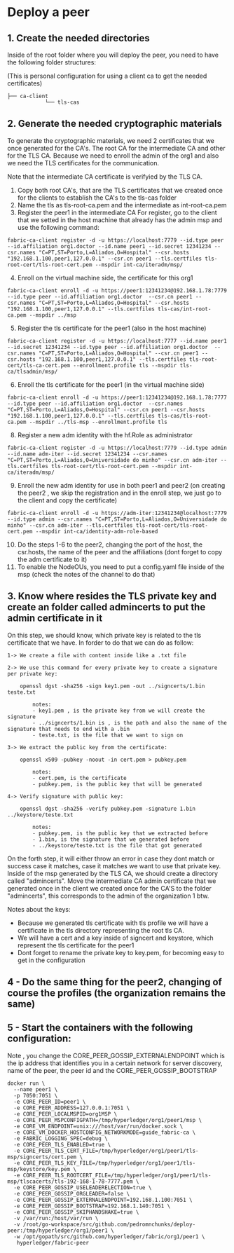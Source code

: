 # Deploy a peer
## 1. Create the needed directories
Inside of the root folder where you will deploy the peer, you need to have the following folder structures: 

(This is personal configuration for using a client ca to get the needed certificates)
```
├── ca-client
            └── tls-cas
```

## 2. Generate the needed cryptographic materials
To generate the cryptographic materials, we need 2 certificates that we once generated for the CA's. The root CA for the intermediate CA and other for the TLS CA. Because we need to enroll the admin of the org1 and also we need the TLS certificates for the communication.

Note that the intermediate CA certificate is verifyied by the TLS CA.

1. Copy both root CA's, that are the TLS certificates that we created once for the clients to establish the CA's to the tls-cas folder
2. Name the tls as tls-root-ca.pem and the intermediate as int-root-ca.pem
3. Register the peer1 in the intermediate CA
For register, go to the client that we setted in the host machine that already has the admin msp and use the following command:
```
fabric-ca-client register -d -u https://localhost:7779 --id.type peer --id.affiliation org1.doctor --id.name peer1 --id.secret 12341234 --csr.names "C=PT,ST=Porto,L=Aliados,O=Hospital" --csr.hosts "192.168.1.100,peer1,127.0.0.1" --csr.cn peer1 --tls.certfiles tls-root-cert/tls-root-cert.pem --mspdir int-ca/iteradm/msp/
``` 
4. Enroll on the virtual machine side, the certificate for this org1
```
fabric-ca-client enroll -d -u https://peer1:12341234@192.168.1.78:7779 --id.type peer --id.affiliation org1.doctor  --csr.cn peer1 --csr.names "C=PT,ST=Porto,L=Aliados,O=Hospital" --csr.hosts "192.168.1.100,peer1,127.0.0.1" --tls.certfiles tls-cas/int-root-ca.pem --mspdir ../msp
```
5. Register the tls certificate for the peer1 (also in the host machine)
```
fabric-ca-client register -d -u https://localhost:7777 --id.name peer1 --id.secret 12341234 --id.type peer --id.affiliation org1.doctor  --csr.names "C=PT,ST=Porto,L=Aliados,O=Hospital" --csr.cn peer1 --csr.hosts "192.168.1.100,peer1,127.0.0.1" --tls.certfiles tls-root-cert/tls-ca-cert.pem --enrollment.profile tls --mspdir tls-ca/tlsadmin/msp/
```
6. Enroll the tls certificate for the peer1 (in the virtual machine side)
```
fabric-ca-client enroll -d -u https://peer1:12341234@192.168.1.78:7777 --id.type peer --id.affiliation org1.doctor  --csr.names "C=PT,ST=Porto,L=Aliados,O=Hospital" --csr.cn peer1 --csr.hosts "192.168.1.100,peer1,127.0.0.1" --tls.certfiles tls-cas/tls-root-ca.pem --mspdir ../tls-msp --enrollment.profile tls
```
8. Register a new adm identity with the hf.Role as administrator
```
fabric-ca-client register -d -u https://localhost:7779 --id.type admin --id.name adm-iter --id.secret 12341234 --csr.names "C=PT,ST=Porto,L=Aliados,O=Universidade do minho" --csr.cn adm-iter --tls.certfiles tls-root-cert/tls-root-cert.pem --mspdir int-ca/iteradm/msp/
``` 
9. Enroll the new adm identity for use in both peer1 and peer2 (on creating the peer2 , we skip the registration and in the enroll step, we just go to the client and copy the certificate)
```
fabric-ca-client enroll -d -u https://adm-iter:12341234@localhost:7779 --id.type admin --csr.names "C=PT,ST=Porto,L=Aliados,O=Universidade do minho" --csr.cn adm-iter --tls.certfiles tls-root-cert/tls-root-cert.pem --mspdir int-ca/identity-adm-role-based
```
10. Do the steps 1-6 to the peer2, changing the port of the host, the csr.hosts, the name of the peer and the affiliations (dont forget to copy the adm certificate to it)
11. To enable the NodeOUs, you need to put a config.yaml file inside of the msp (check the notes of the channel to do that)
## 3. Know where resides the TLS private key and create an folder called admincerts to put the admin certificate in it
On this step, we should know, which private key is related to the tls certificate that we have. In forder to do that we can do as follow:
```
1-> We create a file with content inside like a .txt file

2-> We use this command for every private key to create a signature per private key:

    openssl dgst -sha256 -sign key1.pem -out ../signcerts/1.bin teste.txt
        
        notes:
        - key1.pem , is the private key from we will create the signature
        - ../signcerts/1.bin is , is the path and also the name of the signature that needs to end with a .bin
        - teste.txt, is the file that we want to sign on

3-> We extract the public key from the certificate:
    
    openssl x509 -pubkey -noout -in cert.pem > pubkey.pem

        notes:
        - cert.pem, is the certificate
        - pubkey.pem, is the public key that will be generated

4-> Verify signature with public key:

    openssl dgst -sha256 -verify pubkey.pem -signature 1.bin ../keystore/teste.txt

        notes:
        - pubkey.pem, is the public key that we extracted before
        - 1.bin, is the signature that we generated before
        - ../keystore/teste.txt is the file that got generated
```

On the forth step, it will either throw an error in case they dont match or success case it matches, case it matches we want to use that private key.
Inside of the msp generated by the TLS CA, we should create a directory called "admincerts". Move the intermediate CA admin certificate that we generated once in the client we created once for the CA'S to the folder "admincerts", this corresponds to the admin of the organization 1 btw.

Notes about the keys:
- Because we generated tls certificate with tls profile we will have a certificate in the tls directory representing the root tls CA.
- We will have a cert and a key inside of signcert and keystore, which represent the tls certificate for the peer1
- Dont forget to rename the private key to key.pem, for becoming easy to get in the configuration

## 4 - Do the same thing for the peer2, changing of course the profiles (the organization remains the same)
## 5 - Start the containers with the following configuration:
Note , you change the CORE_PEER_GOSSIP_EXTERNALENDPOINT which is the ip address that identifies you in a certain network for server discovery, name of the peer, the peer id and the CORE_PEER_GOSSIP_BOOTSTRAP
```
docker run \
  --name peer1 \
  -p 7050:7051 \
  -e CORE_PEER_ID=peer1 \
  -e CORE_PEER_ADDRESS=127.0.0.1:7051 \
  -e CORE_PEER_LOCALMSPID=org1MSP \
  -e CORE_PEER_MSPCONFIGPATH=/tmp/hyperledger/org1/peer1/msp \
  -e CORE_VM_ENDPOINT=unix:///host/var/run/docker.sock \
  -e CORE_VM_DOCKER_HOSTCONFIG_NETWORKMODE=guide_fabric-ca \
  -e FABRIC_LOGGING_SPEC=debug \
  -e CORE_PEER_TLS_ENABLED=true \
  -e CORE_PEER_TLS_CERT_FILE=/tmp/hyperledger/org1/peer1/tls-msp/signcerts/cert.pem \
  -e CORE_PEER_TLS_KEY_FILE=/tmp/hyperledger/org1/peer1/tls-msp/keystore/key.pem \
  -e CORE_PEER_TLS_ROOTCERT_FILE=/tmp/hyperledger/org1/peer1/tls-msp/tlscacerts/tls-192-168-1-78-7777.pem \
  -e CORE_PEER_GOSSIP_USELEADERELECTION=true \
  -e CORE_PEER_GOSSIP_ORGLEADER=false \
  -e CORE_PEER_GOSSIP_EXTERNALENDPOINT=192.168.1.100:7051 \
  -e CORE_PEER_GOSSIP_BOOTSTRAP=192.168.1.140:7051 \
  -e CORE_PEER_GOSSIP_SKIPHANDSHAKE=true \
  -v /var/run:/host/var/run \
  -v /root/go-workspace/src/github.com/pedromnchunks/deploy-peer:/tmp/hyperledger/org1/peer1 \
  -w /opt/gopath/src/github.com/hyperledger/fabric/org1/peer1 \
   hyperledger/fabric-peer
```
 